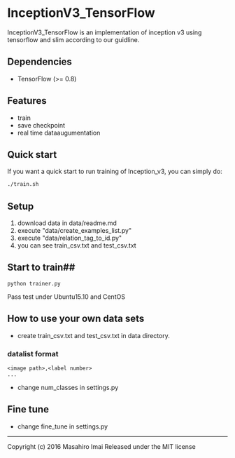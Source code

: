 # InceptionV3_TensorFlow #
InceptionV3_TensorFlow is an implementation of inception v3 using tensorflow and slim according to our guidline.


## Dependencies ##
- TensorFlow (>= 0.8)


## Features ##
- train
- save checkpoint
- real time dataaugumentation

## Quick start ##
If you want a quick start to run training of Inception_v3, you can simply do:
``` bash
./train.sh
```


## Setup ##
1. download data in data/readme.md
2. execute "data/create_examples_list.py"
3. execute "data/relation_tag_to_id.py"
4. you can see train_csv.txt and test_csv.txt

## Start to train##
```
python trainer.py
```
Pass test under Ubuntu15.10 and CentOS

## How to use your own data sets ##
- create train_csv.txt and test_csv.txt in data directory.

### datalist format ###

```
<image path>,<label number>  
...
```
- change num_classes in settings.py

## Fine tune ##
- change fine_tune in settings.py

---

Copyright (c) 2016 Masahiro Imai
Released under the MIT license
